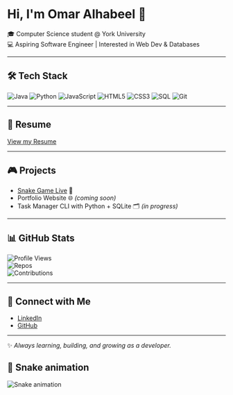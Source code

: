 # Hi, I'm Omar Alhabeel 👋  

🎓 Computer Science student @ York University  
💻 Aspiring Software Engineer | Interested in Web Dev & Databases  

---

## 🛠️ Tech Stack
![Java](https://img.shields.io/badge/Java-orange?logo=java&logoColor=white)
![Python](https://img.shields.io/badge/Python-3670A0?logo=python&logoColor=ffdd54)
![JavaScript](https://img.shields.io/badge/JavaScript-F7DF1E?logo=javascript&logoColor=black)
![HTML5](https://img.shields.io/badge/HTML5-E34F26?logo=html5&logoColor=white)
![CSS3](https://img.shields.io/badge/CSS3-1572B6?logo=css3&logoColor=white)
![SQL](https://img.shields.io/badge/SQL-336791?logo=postgresql&logoColor=white)
![Git](https://img.shields.io/badge/Git-F05032?logo=git&logoColor=white)

---

## 📄 Resume
[View my Resume](https://o278h.github.io/resume/)




---

## 🎮 Projects  
- [Snake Game Live](https://O278H.github.io/snake-game/) 🐍  
- Portfolio Website 🌐 *(coming soon)*  
- Task Manager CLI with Python + SQLite 🗂️ *(in progress)*  

---

## 📊 GitHub Stats  
![Profile Views](https://komarev.com/ghpvc/?username=O278H&color=blueviolet)  
![Repos](https://img.shields.io/badge/Public%20Repos-2-blue)  
![Contributions](https://img.shields.io/badge/Contributions-Active-brightgreen)  

---

## 🤝 Connect with Me  
- [LinkedIn](https://www.linkedin.com/in/omar-alhabeel-8a45482b2)  
- [GitHub](https://github.com/O278H)  

---

✨ *Always learning, building, and growing as a developer.*  

## 🐍 Snake animation  
![Snake animation](https://github.com/O278H/O278H/blob/output/github-contribution-grid-snake.svg)
